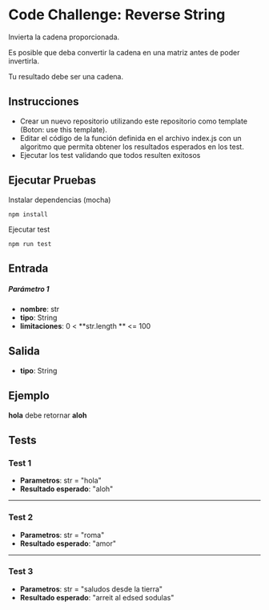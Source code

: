 # Code Challenge: Reverse String

Invierta la cadena proporcionada.

Es posible que deba convertir la cadena en una matriz antes de poder invertirla.

Tu resultado debe ser una cadena.

## Instrucciones
- Crear un nuevo repositorio utilizando este repositorio como template (Boton: use this template).
- Editar el código de la función definida en el archivo index.js con un algoritmo que permita obtener los resultados esperados en los test.
- Ejecutar los test validando que todos resulten exitosos

## Ejecutar Pruebas

Instalar dependencias (mocha)
```
npm install
```

Ejecutar test
```
npm run test
```
## Entrada

##### Parámetro 1
- **nombre**: str
- **tipo**: String
- **limitaciones**: 0 < **str.length ** <= 100

## Salida

- **tipo**: String

## Ejemplo
**hola** debe retornar **aloh** 

## Tests

### Test 1  

- **Parametros**: str = "hola"  
- **Resultado esperado**: "aloh"
---
### Test 2  

- **Parametros**: str = "roma"  
- **Resultado esperado**: "amor"
---
### Test 3  

- **Parametros**: str = "saludos desde la tierra"  
- **Resultado esperado**: "arreit al edsed sodulas"
